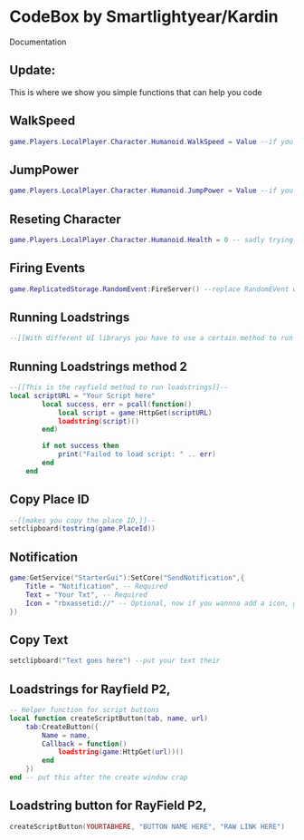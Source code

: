 # CodeBox by Smartlightyear/Kardin
Documentation

## Update:
This is where we show you simple functions that can help you code

## WalkSpeed
```lua
game.Players.LocalPlayer.Character.Humanoid.WalkSpeed = Value --if you were using a UI lib Value would represent the speed, can be used for sliders, but if you want the speed in personal just replace value with a number
```

## JumpPower
```lua
game.Players.LocalPlayer.Character.Humanoid.JumpPower = Value --if you were using a UI lib Value would represent the JumpPower, can be used for sliders, but if you want the jumppower in personal just replace value with a number
```

## Reseting Character
```lua
game.Players.LocalPlayer.Character.Humanoid.Health = 0 -- sadly trying to make this 100 doesn't work as the server denies it.
```

 ## Firing Events
```lua
game.ReplicatedStorage.RandomEvent:FireServer() --replace RandomEVent with the event you wanna trigger.
```

 ## Running Loadstrings
```lua
--[[With different UI librarys you have to use a certain method to run the loadstrings like rayfield, but here is the normal way]]-- loadstring(game:HttpGet("Your  Raw link here",true))() 
```
 ## Running Loadstrings method 2
```lua
--[[This is the rayfield method to run loadstrings]]--
local scriptURL = "Your Script here"
        local success, err = pcall(function()
            local script = game:HttpGet(scriptURL)
            loadstring(script)()
        end)

        if not success then
            print("Failed to load script: " .. err)
        end
    end 
```
 
 ## Copy Place ID
```lua
--[[makes you copy the place ID,]]--
setclipboard(tostring(game.PlaceId))
```

 ## Notification
```lua
game:GetService("StarterGui"):SetCore("SendNotification",{
	Title = "Notification", -- Required
	Text = "Your Txt", -- Required
	Icon = "rbxassetid://" -- Optional, now if you wannna add a icon, go to https://create.roblox.com/dashboard/creations?activeTab=Image and get a Image NOT DECAL!
})
```

 ## Copy Text
```lua
setclipboard("Text goes here") --put your text their
```

 ## Loadstrings for Rayfield P2,
```lua
-- Helper function for script buttons
local function createScriptButton(tab, name, url)
    tab:CreateButton({
        Name = name,
        Callback = function()
            loadstring(game:HttpGet(url))()
        end
    })
end -- put this after the create window crap
```

## Loadstring button for RayField P2,
```lua
createScriptButton(YOURTABHERE, "BUTTON NAME HERE", "RAW LINK HERE")
